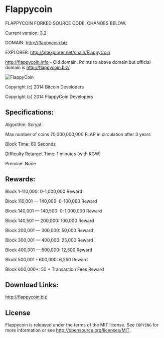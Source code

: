 Flappycoin 
================================
FLAPPYCOIN FORKED SOURCE CODE. CHANGES BELOW.

Current version: 3.2

DOMAIN: http://flappycoin.biz

EXPLORER: http://altexplorer.net/chain/FlappyCoin

http://flappycoin.info - Old domain. Points to above domain but official domain is http://flappycoin.biz/

![FlappyCoin](http://flappycoin.biz/flap.nsf/flapcoin_med.png)

Copyright (c) 2014 Bitcoin Developers

Copyright (c) 2014 FlappyCoin Developers

Specifications:
---------------
Algorithm: Scrypt

Max number of coins 70,000,000,000 FLAP in circulation after 3 years

Block Time: 60 Seconds

Difficulty Retarget Time: 1 minutes (with KGW)

Premine: None


Rewards:
---------------
Block 1-110,000: 0-1,000,000 Reward

Block 110,001 — 140,000: 0-100,000 Reward

Block 140,001 — 140,500: 0-1,000,000 Reward

Block 140,501 — 200,000: 100,000 Reward

Block 200,001 — 300,000: 50,000 Reward

Block 300,001 — 400,000: 25,000 Reward

Block 400,001 — 500,000: 12,500 Reward

Block 500,001 - 600,000: 6,250 Reward

Block 600,000+: 50 + Transaction Fees Reward


Download Links:
----------------

http://flappycoin.biz

License
-------

Flappycoin is released under the terms of the MIT license. See `COPYING` for more
information or see http://opensource.org/licenses/MIT.
